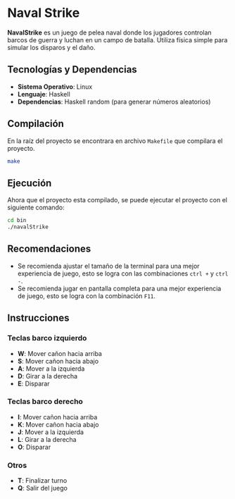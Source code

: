# Naval Strike
**NavalStrike** es un juego de pelea naval donde los jugadores controlan barcos de guerra y luchan en un campo de batalla. Utiliza física simple para simular los disparos y el daño.

## Tecnologías y Dependencias
- **Sistema Operativo**: Linux
- **Lenguaje**: Haskell
- **Dependencias**: Haskell random (para generar números aleatorios)

## Compilación

En la raíz del proyecto se encontrara en archivo `Makefile` que compilara el proyecto.

```bash
make
```

## Ejecución
Ahora que el proyecto esta compilado, se puede ejecutar el proyecto con el siguiente comando:

```bash
cd bin
./navalStrike
``` 

## Recomendaciones
- Se recomienda ajustar el tamaño de la terminal para una mejor experiencia de juego, esto se logra con las combinaciones `ctrl +`  y `ctrl -`.
- Se recomienda jugar en pantalla completa para una mejor experiencia de juego, esto se logra con la combinación `F11`.


## Instrucciones
### Teclas barco izquierdo
- **W**: Mover cañon hacia arriba
- **S**: Mover cañon hacia abajo
- **A**: Mover a la izquierda
- **D**: Girar a la derecha
- **E**: Disparar

### Teclas barco derecho
- **I**: Mover cañon hacia arriba
- **K**: Mover cañon hacia abajo
- **J**: Mover a la izquierda
- **L**: Girar a la derecha
- **O**: Disparar

### Otros
- **T**: Finalizar turno
- **Q**: Salir del juego

